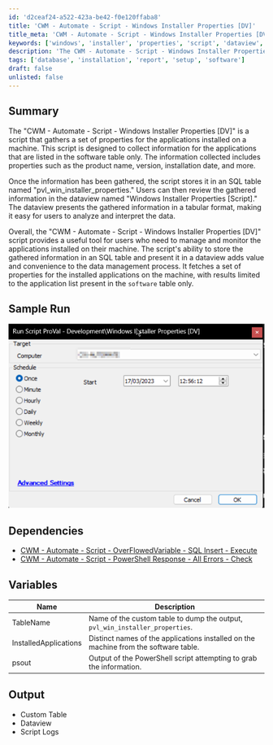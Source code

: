 ```yaml
---
id: 'd2ceaf24-a522-423a-be42-f0e120ffaba8'
title: 'CWM - Automate - Script - Windows Installer Properties [DV]'
title_meta: 'CWM - Automate - Script - Windows Installer Properties [DV]'
keywords: ['windows', 'installer', 'properties', 'script', 'dataview', 'sql', 'applications', 'management']
description: 'The CWM - Automate - Script - Windows Installer Properties [DV] gathers and stores properties of applications installed on a machine, providing users with a structured overview of software management through SQL tables and dataviews.'
tags: ['database', 'installation', 'report', 'setup', 'software']
draft: false
unlisted: false
---
```


## Summary

The "CWM - Automate - Script - Windows Installer Properties [DV]" is a script that gathers a set of properties for the applications installed on a machine. This script is designed to collect information for the applications that are listed in the software table only. The information collected includes properties such as the product name, version, installation date, and more.

Once the information has been gathered, the script stores it in an SQL table named "pvl_win_installer_properties." Users can then review the gathered information in the dataview named "Windows Installer Properties [Script]." The dataview presents the gathered information in a tabular format, making it easy for users to analyze and interpret the data.

Overall, the "CWM - Automate - Script - Windows Installer Properties [DV]" script provides a useful tool for users who need to manage and monitor the applications installed on their machine. The script's ability to store the gathered information in an SQL table and present it in a dataview adds value and convenience to the data management process. It fetches a set of properties for the installed applications on the machine, with results limited to the application list present in the `software` table only.

## Sample Run

![Sample Run](../../../static/img/Windows-Installer-Properties-DV/image_1.png)

## Dependencies

- [CWM - Automate - Script - OverFlowedVariable - SQL Insert - Execute](<./OverFlowedVariable - SQL Insert - Execute.md>)
- [CWM - Automate - Script - PowerShell Response - All Errors - Check](<./PowerShell Response - All Errors - Check.md>)

## Variables

| Name                  | Description                                                                 |
|-----------------------|-----------------------------------------------------------------------------|
| TableName             | Name of the custom table to dump the output, `pvl_win_installer_properties`. |
| InstalledApplications  | Distinct names of the applications installed on the machine from the software table. |
| psout                 | Output of the PowerShell script attempting to grab the information.        |

## Output

- Custom Table
- Dataview
- Script Logs

